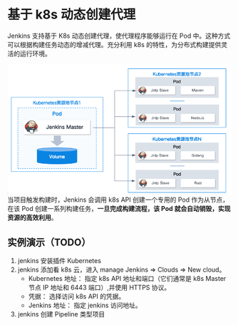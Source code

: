 # 基于 k8s 动态创建代理

Jenkins 支持基于 K8s 动态创建代理，使代理程序能够运行在 Pod 中。这种方式可以根据构建任务动态的增减代理。充分利用 k8s 的特性，为分布式构建提供灵活的运行环境。

![基于k8s的jenkins分布式架构](./img/jenkins-k8s-salve.png)
当项目触发构建时，Jenkins 会调用 k8s API 创建一个专用的 Pod 作为从节点，在该 Pod 创建一系列构建任务，**一旦完成构建流程，该 Pod 就会自动销毁，实现资源的高效利用**。

## 实例演示（TODO）

1. jenkins 安装插件 Kubernetes
2. jenkins 添加看 k8s 云，进入 manage Jenkins => Clouds => New cloud。
   - Kubernetes 地址： 指定 k8s API 地址和端口（它们通常是 k8s Master 节点 IP 地址和 6443 端口）,并使用 HTTPS 协议。
   - 凭据： 选择访问 k8s API 的凭据。
   - Jenkins 地址： 指定 jenkins 访问地址。
3. jenkins 创建 Pipeline 类型项目
